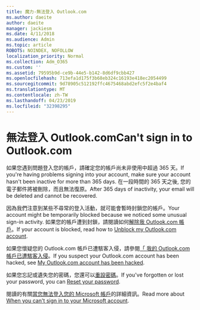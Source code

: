 ```yaml
---
title: 魔力-無法登入 Outlook.com
ms.author: daeite
author: daeite
manager: jackiesm
ms.date: 4/11/2018
ms.audience: Admin
ms.topic: article
ROBOTS: NOINDEX, NOFOLLOW
localization_priority: Normal
ms.collection: Adm_O365
ms.custom: ''
ms.assetid: 79595b9d-ce9b-44e5-b142-8d6df9cbb427
ms.openlocfilehash: 713efa1d175f3b68eb324c16193e418ec2054499
ms.sourcegitcommit: 9d78905c512192ffc4675468abd2efc5f2e4baf4
ms.translationtype: MT
ms.contentlocale: zh-TW
ms.lasthandoff: 04/23/2019
ms.locfileid: "32398295"
---
```

# <a name="cant-sign-in-to-outlookcom"></a><span data-ttu-id="9d9c9-102">無法登入 Outlook.com</span><span class="sxs-lookup"><span data-stu-id="9d9c9-102">Can't sign in to Outlook.com</span></span>

<span data-ttu-id="9d9c9-103">如果您遇到問題登入您的帳戶，請確定您的帳戶尚未非使用中超過 365 天。</span><span class="sxs-lookup"><span data-stu-id="9d9c9-103">If you're having problems signing into your account, make sure your account hasn't been inactive for more than 365 days.</span></span> <span data-ttu-id="9d9c9-104">在一段時間的 365 天之後, 您的電子郵件將被刪除，而且無法復原。</span><span class="sxs-lookup"><span data-stu-id="9d9c9-104">After 365 days of inactivity, your email will be deleted and cannot be recovered.</span></span>
  
<span data-ttu-id="9d9c9-105">因為我們注意到某些不尋常的登入活動，就可能會暫時封鎖您的帳戶。</span><span class="sxs-lookup"><span data-stu-id="9d9c9-105">Your account might be temporarily blocked because we noticed some unusual sign-in activity.</span></span> <span data-ttu-id="9d9c9-106">如果您的帳戶遭到封鎖，請閱讀如何[解除我 Outlook.com 帳戶](https://support.office.com/article/f4ad2701-d166-4d8b-8a6a-9af2a1f8a4c4.aspx)。</span><span class="sxs-lookup"><span data-stu-id="9d9c9-106">If your account is blocked, read how to [Unblock my Outlook.com account](https://support.office.com/article/f4ad2701-d166-4d8b-8a6a-9af2a1f8a4c4.aspx).</span></span> 
  
<span data-ttu-id="9d9c9-107">如果您懷疑您的 Outlook.com 帳戶已遭駭客入侵，請參閱[「 我的 Outlook.com 帳戶已遭駭客入侵](https://support.office.com/article/35993ac5-ac2f-494e-aacb-5232dda453d8.aspx)。</span><span class="sxs-lookup"><span data-stu-id="9d9c9-107">If you suspect your Outlook.com account has been hacked, see [My Outlook.com account has been hacked](https://support.office.com/article/35993ac5-ac2f-494e-aacb-5232dda453d8.aspx).</span></span>
  
<span data-ttu-id="9d9c9-108">如果您忘記或遺失您的密碼，您還可以[重設密碼](https://go.microsoft.com/fwlink/p/?LinkID=242804)。</span><span class="sxs-lookup"><span data-stu-id="9d9c9-108">If you've forgotten or lost your password, you can [Reset your password](https://go.microsoft.com/fwlink/p/?LinkID=242804).</span></span>
  
<span data-ttu-id="9d9c9-109">閱讀的有關[當您無法登入您的 Microsoft 帳戶](https://go.microsoft.com/fwlink/p/?linkid=837479)的詳細資訊。</span><span class="sxs-lookup"><span data-stu-id="9d9c9-109">Read more about [When you can't sign in to your Microsoft account](https://go.microsoft.com/fwlink/p/?linkid=837479).</span></span>
  

